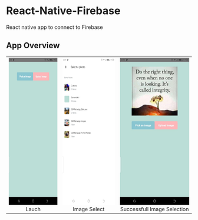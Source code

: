 # React-Native-Firebase

React native app to connect to Firebase

## App Overview

|                                                                                                                                                    |                                                                                                                                                                    |                                                                                                                                                                             |
| :------------------------------------------------------------------------------------------------------------------------------------------------: | :----------------------------------------------------------------------------------------------------------------------------------------------------------------: | :-------------------------------------------------------------------------------------------------------------------------------------------------------------------------: |
| <img width="500"  height="400" alt="Listings" src="https://github.com/Itskiprotich/React-Native-Firebase/blob/master/screenshots/home.jpeg"> Lauch | <img width="500"  height="400" alt="Listing Search" src="https://github.com/Itskiprotich/React-Native-Firebase/blob/master/screenshots/gallary.jpeg"> Image Select | <img width="500" height="400" alt="Vital Form" src="https://github.com/Itskiprotich/React-Native-Firebase/blob/master/screenshots/select.jpeg"> Successfull Image Selection |
